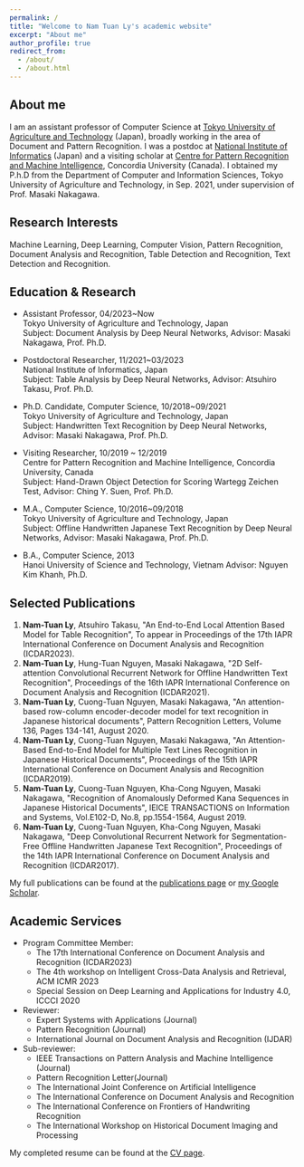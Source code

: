 ```yaml
---
permalink: /
title: "Welcome to Nam Tuan Ly's academic website"
excerpt: "About me"
author_profile: true
redirect_from: 
  - /about/
  - /about.html
---
```


## About me
I am an assistant professor of Computer Science at [Tokyo University of Agriculture and Technology](https://www.tuat.ac.jp/en/) (Japan), broadly working in the area of Document and Pattern Recognition. I was a postdoc at [National Institute of Informatics](https://www.nii.ac.jp/en/) (Japan) and a visiting scholar at [Centre for Pattern Recognition and Machine Intelligence](https://www.concordia.ca/research/cenparmi.html), Concordia University (Canada). I obtained my P.h.D from the Department of Computer and Information Sciences, Tokyo University of Agriculture and Technology, in Sep. 2021, under supervision of Prof. Masaki Nakagawa.

## Research Interests 
Machine Learning, Deep Learning, Computer Vision, Pattern Recognition, Document Analysis and Recognition, Table Detection and Recognition, Text Detection and Recognition.

## Education & Research
* Assistant Professor, 04/2023~Now<br>
Tokyo University of Agriculture and Technology, Japan<br>
Subject: Document Analysis by Deep Neural Networks, Advisor: Masaki Nakagawa, Prof. Ph.D.

* Postdoctoral Researcher, 11/2021~03/2023<br>
National Institute of Informatics, Japan<br>
Subject: Table Analysis by Deep Neural Networks, Advisor: Atsuhiro Takasu, Prof. Ph.D.

* Ph.D. Candidate, Computer Science, 10/2018~09/2021<br>
Tokyo University of Agriculture and Technology, Japan<br>
Subject: Handwritten Text Recognition by Deep Neural Networks, Advisor: Masaki Nakagawa, Prof. Ph.D.

* Visiting Researcher, 10/2019 ~ 12/2019<br>
Centre for Pattern Recognition and Machine Intelligence, Concordia University, Canada<br>
Subject: Hand-Drawn Object Detection for Scoring Wartegg Zeichen Test, Advisor: Ching Y. Suen, Prof. Ph.D.‬‬‬‬‬‬‬‬‬‬‬‬‬‬‬‬‬‬‬‬‬‬‬‬‬‬

* M.A., Computer Science, 10/2016~09/2018<br>
Tokyo University of Agriculture and Technology, Japan<br>
Subject: Offline Handwritten Japanese Text Recognition by Deep Neural Networks, Advisor: Masaki Nakagawa, Prof. Ph.D.

* B.A., Computer Science, 2013<br>
Hanoi University of Science and Technology, Vietnam
Advisor: Nguyen Kim Khanh, Ph.D.

## Selected Publications
1. **Nam-Tuan Ly**, Atsuhiro Takasu, "An End-to-End Local Attention Based Model for Table Recognition", To appear in Proceedings of the 17th IAPR International Conference on Document Analysis and Recognition (ICDAR2023).
2. **Nam-Tuan Ly**, Hung-Tuan Nguyen, Masaki Nakagawa, "2D Self-attention Convolutional Recurrent Network for Offline Handwritten Text Recognition", Proceedings of the 16th IAPR International Conference on Document Analysis and Recognition (ICDAR2021).
3. **Nam-Tuan Ly**, Cuong-Tuan Nguyen, Masaki Nakagawa, "An attention-based row-column encoder-decoder model for text recognition in Japanese historical documents", Pattern Recognition Letters, Volume 136, Pages 134-141, August 2020.
4. **Nam-Tuan Ly**, Cuong-Tuan Nguyen, Masaki Nakagawa, "An Attention-Based End-to-End Model for Multiple Text Lines Recognition in Japanese Historical Documents", Proceedings of the 15th IAPR International Conference on Document Analysis and Recognition (ICDAR2019).
5. **Nam-Tuan Ly**, Cuong-Tuan Nguyen, Kha-Cong Nguyen, Masaki Nakagawa, "Recognition of Anomalously Deformed Kana Sequences in Japanese Historical Documents", IEICE TRANSACTIONS on Information and Systems, Vol.E102-D, No.8, pp.1554-1564, August 2019.
6. **Nam-Tuan Ly**, Cuong-Tuan Nguyen, Kha-Cong Nguyen, Masaki Nakagawa, "Deep Convolutional Recurrent Network for Segmentation-Free Offline Handwritten Japanese Text Recognition", Proceedings of the 14th IAPR International Conference on Document Analysis and Recognition (ICDAR2017).

My full publications can be found at the [publications page](http://namtuanly.github.io/publications/) or [my Google Scholar]({{site.author.googlescholar}}).

## Academic Services
+ Program Committee Member:
  - The 17th International Conference on Document Analysis and Recognition (ICDAR2023)
  - The 4th workshop on Intelligent Cross-Data Analysis and Retrieval, ACM ICMR 2023
  - Special Session on Deep Learning and Applications for Industry 4.0, ICCCI 2020
+ Reviewer:
  - Expert Systems with Applications (Journal)
  - Pattern Recognition (Journal)
  - International Journal on Document Analysis and Recognition (IJDAR)
+ Sub-reviewer:
  - IEEE Transactions on Pattern Analysis and Machine Intelligence (Journal)
  - Pattern Recognition Letter(Journal)
  - The International Joint Conference on Artificial Intelligence
  - The International Conference on Document Analysis and Recognition
  - The International Conference on Frontiers of Handwriting Recognition
  - The International Workshop on Historical Document Imaging and Processing

My completed resume can be found at the [CV page](http://namtuanly.github.io/cv/).
